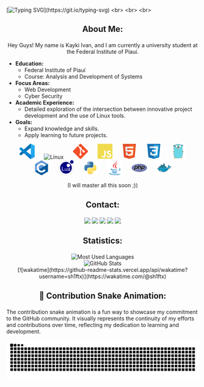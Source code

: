 <br>
<br>
<br>

[![Typing SVG](https://readme-typing-svg.herokuapp.com/?color=adadad&size=35&center=true&vCenter=true&width=1000&lines=Hello+World!+👾;)](https://git.io/typing-svg)
<br>
<br>
<br>

## <p align="center"><strong>About Me:</strong></p>

<p align="center">Hey Guys! My name is Kayki Ivan, and I am currently a university student at the Federal Institute of Piauí.</p>

<ul>
  <li><strong>Education:</strong>
    <ul>
      <li>Federal Institute of Piauí</li>
      <li>Course: Analysis and Development of Systems</li>
    </ul>
  </li>
  <li><strong>Focus Areas:</strong>
    <ul>
      <li>Web Development</li>
      <li>Cyber Security</li>
    </ul>
  </li>
  <li><strong>Academic Experience:</strong>
    <ul>
      <li>Detailed exploration of the intersection between innovative project development and the use of Linux tools.</li>
    </ul>
  </li>
  <li><strong>Goals:</strong>
    <ul>
      <li>Expand knowledge and skills.</li>
      <li>Apply learning to future projects.</li>
    </ul>
  </li>
</ul>

<p align="center">
  <img src="https://raw.githubusercontent.com/devicons/devicon/master/icons/vscode/vscode-original.svg" alt="VSCode" width="40" height="40" style="margin: 0 10px;"/>
  <img src="https://upload.wikimedia.org/wikipedia/commons/3/35/Tux.svg" alt="Linux" width="40" height="40" style="margin: 0 10px;"/>
  <img src="https://raw.githubusercontent.com/devicons/devicon/master/icons/git/git-original.svg" alt="Git" width="40" height="40" style="margin: 0 10px;"/>
  <img src="https://raw.githubusercontent.com/devicons/devicon/master/icons/javascript/javascript-plain.svg" alt="JavaScript" width="40" height="40" style="margin: 0 10px;"/>
  <img src="https://raw.githubusercontent.com/devicons/devicon/master/icons/html5/html5-original.svg" alt="HTML5" width="40" height="40" style="margin: 0 10px;"/>
  <img src="https://raw.githubusercontent.com/devicons/devicon/master/icons/css3/css3-original.svg" alt="CSS3" width="40" height="40" style="margin: 0 10px;"/>
  <img src="https://raw.githubusercontent.com/devicons/devicon/master/icons/go/go-original.svg" alt="Go" width="40" height="40" style="margin: 0 10px;"/>
  <img src="https://raw.githubusercontent.com/devicons/devicon/master/icons/c/c-original.svg" alt="Go" width="40" height="40" style="margin: 0 10px;"/>
  <img src="https://raw.githubusercontent.com/devicons/devicon/master/icons/lua/lua-original.svg" alt="Lua" width="40" height="40" style="margin: 0 10px;"/>
  <img src="https://raw.githubusercontent.com/devicons/devicon/master/icons/python/python-original.svg" alt="Python" width="40" height="40" style="margin: 0 10px;"/>
  <img src="https://raw.githubusercontent.com/devicons/devicon/master/icons/java/java-original.svg" alt="Java" width="40" height="40" style="margin: 0 10px;"/>
  <img src="https://raw.githubusercontent.com/devicons/devicon/master/icons/php/php-original.svg" alt="PHP" width="40" height="40" style="margin: 0 10px;"/>
  <img src="https://raw.githubusercontent.com/devicons/devicon/master/icons/docker/docker-original.svg" alt="Docker" width="40" height="40" style="margin: 0 10px;"/>
</p>

<p align="center">(I will master all this soon ;)) </p>

## <p align="center"><strong>Contact:</strong></p>

<div align="center"> 
  <a href="https://www.instagram.com/sous4bit?igsh=MXFiYnF4aWZzZ2IyNg==" target="_blank"><img src="https://img.shields.io/badge/-Instagram-%23E4405F?style=for-the-badge&logo=instagram&logoColor=white" target="_blank"></a>
  <a href="https://www.twitch.tv/sh1ft7172" target="_blank"><img src="https://img.shields.io/badge/Twitch-9146FF?style=for-the-badge&logo=twitch&logoColor=white" target="_blank"></a>
  <a href="https://discord.gg/Geracao144k" target="_blank"><img src="https://img.shields.io/badge/Discord-7289DA?style=for-the-badge&logo=discord&logoColor=white" target="_blank"></a> 
  <a href="mailto:ivankayki72@gmail.com"><img src="https://img.shields.io/badge/-Gmail-%23333?style=for-the-badge&logo=gmail&logoColor=white"></a>
  <a href="https://www.linkedin.com/in/kayki-de-sousa-5a33292b3/" target="_blank"><img src="https://img.shields.io/badge/-LinkedIn-%230077B5?style=for-the-badge&logo=linkedin&logoColor=white" target="_blank"></a> 
</div>

## <p align="center"><strong>Statistics:</strong></p>

<p align="center">
  <img src="https://github-readme-stats.vercel.app/api/top-langs/?username=sh1ftx&layout=compact&theme=radical" alt="Most Used Languages"/>
  <br>
  <img src="https://github-readme-stats.vercel.app/api?username=sh1ftx&show_icons=true&theme=radical&count_private=true" alt="GitHub Stats"/>
  <br>
  [![wakatime](https://github-readme-stats.vercel.app/api/wakatime?username=sh1ftx)](https://wakatime.com/@sh1ftx)

## <p align="center"><strong>🐍 Contribution Snake Animation:</strong></p>

The contribution snake animation is a fun way to showcase my commitment to the GitHub community. It visually represents the continuity of my efforts and contributions over time, reflecting my dedication to learning and development.

<p align="center">
  <img src="https://raw.githubusercontent.com/sh1ftx/sh1ftx/output/github-contribution-grid-snake-dark.svg" alt="Contribution Snake Animation"/>
</p>
